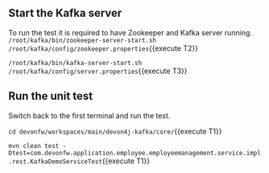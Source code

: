 ## Start the Kafka server

To run the test it is required to have Zookeeper and Kafka server running.
`/root/kafka/bin/zookeeper-server-start.sh /root/kafka/config/zookeeper.properties`{{execute T2}}

`/root/kafka/bin/kafka-server-start.sh /root/kafka/config/server.properties`{{execute T3}}

## Run the unit test
Switch back to the first terminal and run the test.

`cd devonfw/workspaces/main/devon4j-kafka/core/`{{execute T1}}

`mvn clean test -Dtest=com.devonfw.application.employee.employeemanagement.service.impl.rest.KafkaDemoServiceTest`{{execute T1}}